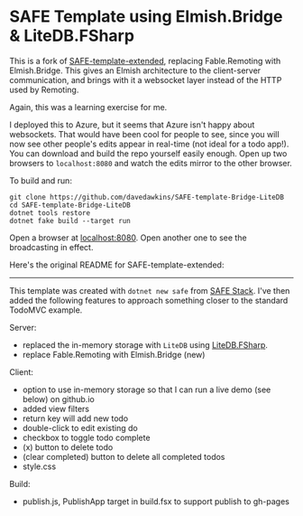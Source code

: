 # SAFE Template using Elmish.Bridge & LiteDB.FSharp

This is a fork of [SAFE-template-extended](https://github.com/davedawkins/SAFE-template-extended), replacing Fable.Remoting with Elmish.Bridge. This gives an Elmish architecture to the client-server communication, and brings with it a websocket layer instead of the HTTP used by Remoting.

Again, this was a learning exercise for me.

I deployed this to Azure, but it seems that Azure isn't happy about websockets. That would have been cool for people to see, since you will now see other people's edits appear in real-time (not ideal for a todo app!). You can download and build the repo yourself easily enough. Open up two browsers to `localhost:8080` and watch the edits mirror to the other browser.

To build and run:
```
git clone https://github.com/davedawkins/SAFE-template-Bridge-LiteDB
cd SAFE-template-Bridge-LiteDB
dotnet tools restore
dotnet fake build --target run
```

Open a browser at [localhost:8080](http://localhost:8080). Open another one to see the broadcasting in effect.

Here's the original README for SAFE-template-extended:

--------
This template was created with `dotnet new safe` from [SAFE Stack](https://safe-stack.github.io/). I've then added the following features to approach something closer to the standard TodoMVC example. 

Server:
- replaced the in-memory storage with `LiteDB` using [LiteDB.FSharp](https://github.com/Zaid-Ajaj/LiteDB.FSharp).
- replace Fable.Remoting with Elmish.Bridge (new)

Client:
- option to use in-memory storage so that I can run a live demo (see below) on github.io
- added view filters
- return key will add new todo
- double-click to edit existing do
- checkbox to toggle todo complete
- (x) button to delete todo
- (clear completed) button to delete all completed todos
- style.css

Build:
- publish.js, PublishApp target in build.fsx to support publish to gh-pages

